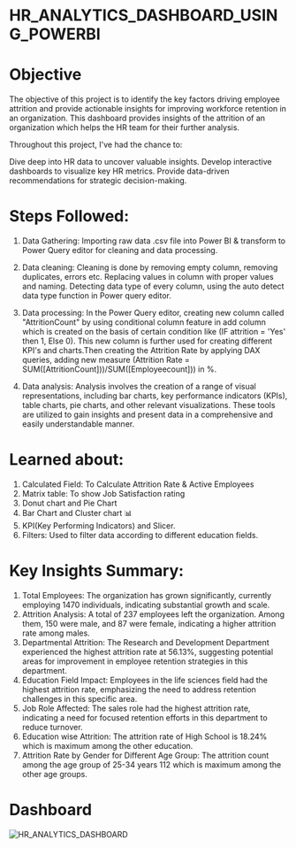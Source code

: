 # HR_ANALYTICS_DASHBOARD_USING_POWERBI

# Objective
The objective of this project is to identify the key factors driving employee attrition and provide actionable insights for improving workforce retention in an organization. This dashboard provides insights of the attrition of an organization which helps the HR team for their further analysis.

Throughout this project, I've had the chance to:

Dive deep into HR data to uncover valuable insights.
Develop interactive dashboards to visualize key HR metrics.
Provide data-driven recommendations for strategic decision-making.

# Steps Followed:
1. Data Gathering:
Importing raw data .csv file into Power BI & transform to Power Query editor for cleaning and data processing.

3. Data cleaning:
Cleaning is done by removing empty column, removing duplicates, errors etc.
Replacing values in column with proper values and naming.
Detecting data type of every column, using the auto detect data type function in Power query editor.

5. Data processing:
In the Power Query editor, creating new column called "AttritionCount" by using conditional column feature in add column which is created on the basis of certain condition like (IF attrition = 'Yes' then 1, Else 0).
This new column is further used for creating different KPI's and charts.Then creating the Attrition Rate by applying DAX queries, adding new measure (Attrition Rate = SUM([AttritionCount]))/SUM([Employeecount])) in %.
4. Data analysis:
Analysis involves the creation of a range of visual representations, including bar charts, key performance indicators (KPIs), table charts, pie charts, and other relevant visualizations.
These tools are utilized to gain insights and present data in a comprehensive and easily understandable manner.


# Learned about:
1. Calculated Field: To Calculate Attrition Rate & Active Employees
2. Matrix table: To show Job Satisfaction rating
3. Donut chart and Pie Chart
4. Bar Chart and Cluster chart 📊
5. KPI(Key Performing Indicators) and Slicer.
6. Filters: Used to filter data according to different education fields.

 # Key Insights Summary:
1. Total Employees: The organization has grown significantly, currently employing 1470 individuals, indicating substantial growth and scale.
2. Attrition Analysis: A total of 237 employees left the organization. Among them, 150 were male, and 87 were female, indicating a higher attrition rate among males.
3. Departmental Attrition: The Research and Development Department experienced the highest attrition rate at 56.13%, suggesting potential areas for improvement in employee retention strategies in this department.
4. Education Field Impact: Employees in the life sciences field had the highest attrition rate, emphasizing the need to address retention challenges in this specific area.
5. Job Role Affected: The sales role had the highest attrition rate, indicating a need for focused retention efforts in this department to reduce turnover.
6. Education wise Attrition: The attrition rate of High School is 18.24% which is maximum among the other education.
7. Attrition Rate by Gender for Different Age Group: The attrition count among the age group of 25-34 years 112 which is maximum among the other age groups.
   
# Dashboard









![HR_ANALYTICS_DASHBOARD](https://github.com/user-attachments/assets/70b5a3d1-465b-46ed-95a4-4aafa01242cb)












